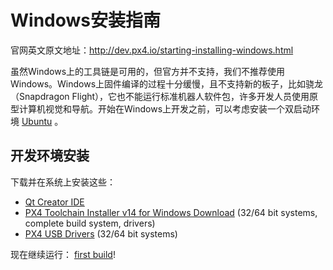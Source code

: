 # Windows安装指南
官网英文原文地址：http://dev.px4.io/starting-installing-windows.html


虽然Windows上的工具链是可用的，但官方并不支持，我们不推荐使用Windows。Windows上固件编译的过程十分缓慢，且不支持新的板子，比如骁龙（Snapdragon Flight），它也不能运行标准机器人软件包，许多开发人员使用原型计算机视觉和导航。开始在Windows上开发之前，可以考虑安装一个双启动环境 [Ubuntu](http://www.ubuntu.com/index_kylin) 。

## 开发环境安装

下载并在系统上安装这些：

- [Qt Creator IDE](http://www.qt.io/download-open-source/#section-6)
- [PX4 Toolchain Installer v14 for Windows Download](http://firmware.diydrones.com/Tools/PX4-tools/px4_toolchain_installer_v14_win.exe) (32/64 bit systems, complete build system, drivers)
- [PX4 USB Drivers](http://pixhawk.org/static/px4driver.msi) (32/64 bit systems)

现在继续运行： [first build](../1_Getting-Started/building_the_code.md)!

